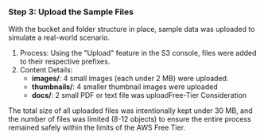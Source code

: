 ### Step 3: Upload the Sample Files

With the bucket and folder structure in place, sample data was uploaded to simulate a real-world scenario.

1.  Process: Using the "Upload" feature in the S3 console, files were added to their respective prefixes.
2.  Content Details:
    * **images/**: 4 small images (each under 2 MB) were uploaded.
    * **thumbnails/**: 4 smaller thumbnail images were uploaded
    * **docs/**: 2 small PDF or text file was uploadFree-Tier Consideration

The total size of all uploaded files was intentionally kept under 30 MB, and the number of files was limited (8-12 objects) to ensure the entire process remained safely within the limits of the AWS Free Tier.
